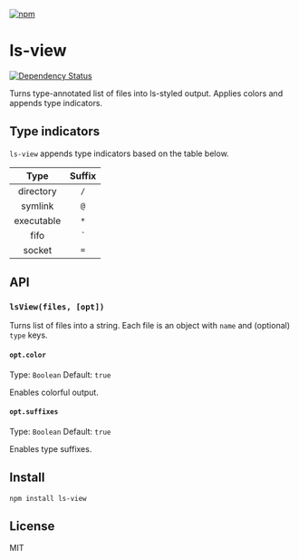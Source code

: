 [![npm](https://nodei.co/npm/ls-view.png)](https://nodei.co/npm/ls-view/)

# ls-view

[![Dependency Status][david-badge]][david]

Turns type-annotated list of files into ls-styled output. Applies colors and appends type indicators.

[david]: https://david-dm.org/eush77/ls-view
[david-badge]: https://david-dm.org/eush77/ls-view.png

## Type indicators

`ls-view` appends type indicators based on the table below.

| Type       | Suffix |
| :--------: | :----: |
| directory  | `/`    |
| symlink    | `@`    |
| executable | `*`    |
| fifo       | `|`    |
| socket     | `=`    |

## API

### `lsView(files, [opt])`

Turns list of files into a string. Each file is an object with `name` and (optional) `type` keys.

#### `opt.color`

Type: `Boolean`
Default: `true`

Enables colorful output.

#### `opt.suffixes`

Type: `Boolean`
Default: `true`

Enables type suffixes.

## Install

```
npm install ls-view
```

## License

MIT
